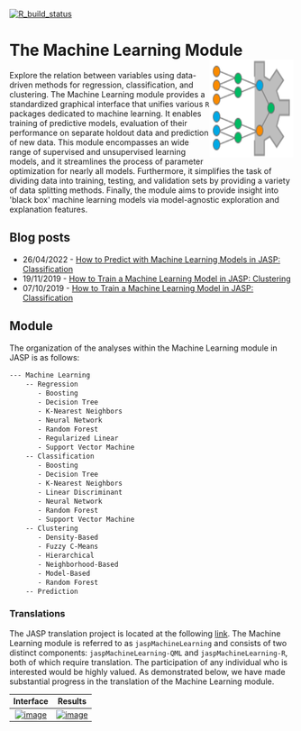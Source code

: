 [![R_build_status](https://github.com/jasp-stats/jaspMachineLearning/workflows/unit-tests/badge.svg)](https://github.com/jasp-stats/jaspMachineLearning/actions)

# The Machine Learning Module <img src='https://github.com/jasp-stats/jaspMachineLearning/raw/master/inst/icons/analysis-ml-ribbon.svg' width='149' height='173' align='right'/>

Explore the relation between variables using data-driven methods for regression, classification, and clustering. The Machine Learning module provides a standardized graphical interface that unifies various `R` packages dedicated to machine learning. It enables training of predictive models, evaluation of their performance on separate holdout data and prediction of new data. This module encompasses an wide range of supervised and unsupervised learning models, and it streamlines the process of parameter optimization for nearly all models. Furthermore, it simplifies the task of dividing data into training, testing, and validation sets by providing a variety of data splitting methods. Finally, the module aims to provide insight into 'black box' machine learning models via model-agnostic exploration and explanation features.

## Blog posts

- 26/04/2022 - [How to Predict with Machine Learning Models in JASP: Classification](https://jasp-stats.org/2022/04/26/how-to-predict-with-machine-learning-models-in-jasp-classification/)
- 19/11/2019 - [How to Train a Machine Learning Model in JASP: Clustering](https://jasp-stats.org/2019/11/19/how-to-train-a-machine-learning-model-in-jasp-clustering/)
- 07/10/2019 - [How to Train a Machine Learning Model in JASP: Classification](https://jasp-stats.org/2019/10/07/how-to-train-a-machine-learning-model-in-jasp-classification/)

## Module

The organization of the analyses within the Machine Learning module in JASP is as follows:

```
--- Machine Learning
    -- Regression
       - Boosting
       - Decision Tree
       - K-Nearest Neighbors
       - Neural Network
       - Random Forest
       - Regularized Linear
       - Support Vector Machine
    -- Classification
       - Boosting
       - Decision Tree
       - K-Nearest Neighbors
       - Linear Discriminant
       - Neural Network
       - Random Forest
       - Support Vector Machine
    -- Clustering
       - Density-Based
       - Fuzzy C-Means
       - Hierarchical
       - Neighborhood-Based
       - Model-Based
       - Random Forest
    -- Prediction
```

### Translations

The JASP translation project is located at the following [link](https://hosted.weblate.org/projects/jasp/). The Machine Learning module is referred to as `jaspMachineLearning` and consists of two distinct components: `jaspMachineLearning-QML` and `jaspMachineLearning-R`, both of which require translation. The participation of any individual who is interested would be highly valued. As demonstrated below, we have made substantial progress in the translation of the Machine Learning module.

| Interface | Results |
| :---: | :---: |
| [![image](https://hosted.weblate.org/widgets/jasp/-/jaspmachinelearning-qml/multi-auto.svg)](https://hosted.weblate.org/engage/jasp/) | [![image](https://hosted.weblate.org/widgets/jasp/-/jaspmachinelearning-r/multi-auto.svg)](https://hosted.weblate.org/engage/jasp/) |
